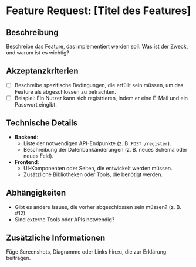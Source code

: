 # Feature Request: [Titel des Features]

## **Beschreibung**
Beschreibe das Feature, das implementiert werden soll. Was ist der Zweck, und warum ist es wichtig?

## **Akzeptanzkriterien**
- [ ] Beschreibe spezifische Bedingungen, die erfüllt sein müssen, um das Feature als abgeschlossen zu betrachten.
- [ ] Beispiel: Ein Nutzer kann sich registrieren, indem er eine E-Mail und ein Passwort eingibt.

## **Technische Details**
- **Backend**:
  - Liste der notwendigen API-Endpunkte (z. B. `POST /register`).
  - Beschreibung der Datenbankänderungen (z. B. neues Schema oder neues Feld).
- **Frontend**:
  - UI-Komponenten oder Seiten, die entwickelt werden müssen.
  - Zusätzliche Bibliotheken oder Tools, die benötigt werden.

## **Abhängigkeiten**
- Gibt es andere Issues, die vorher abgeschlossen sein müssen? (z. B. #12)
- Sind externe Tools oder APIs notwendig?

## **Zusätzliche Informationen**
Füge Screenshots, Diagramme oder Links hinzu, die zur Erklärung beitragen.
